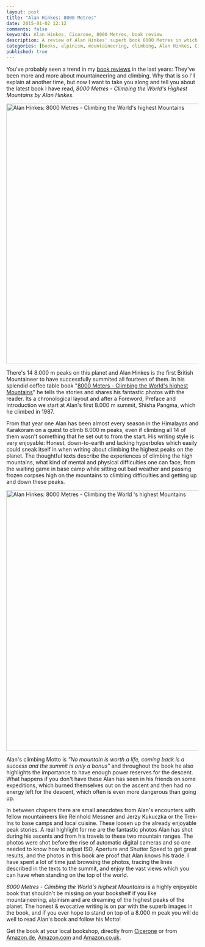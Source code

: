 ```yaml
---
layout: post
title: "Alan Hinkes: 8000 Metres"
date: 2015-01-02 12:12
comments: false
keywords: Alan Hinkes, Cicerone, 8000 Metres, book review
description: A review of Alan Hinkes' superb book 8000 Metres in which he chronicles the ascent of all 8.000 m peaks in the world.
categories: [books, alpinism, mountaineering, climbing, Alan Hinkes, Cicerone]
published: true
---
```


You've probably seen a trend in my [book reviews](http://hikinginfinland.com/blog/categories/books/) in the last years: They've been more and more about mountaineering and climbing. Why that is so I'll explain at another time, but now I want to take you along and tell you about the latest book I have read, *8000 Metres - Climbing the World's Highest Mountains by Alan Hinkes*. 

<a href="https://www.flickr.com/photos/hendrikmorkel/15985413000" title="Alan Hinkes: 8000 Metres - Climbing the World&#x27;s highest Mountains by Hendrik Morkel, on Flickr"><img src="https://farm9.staticflickr.com/8658/15985413000_e521caa7ac_b.jpg" width="1024" height="683" alt="Alan Hinkes: 8000 Metres - Climbing the World&#x27;s highest Mountains"></a>

<!-- more -->

There's 14 8.000 m peaks on this planet and Alan Hinkes is the first British Mountaineer to have successfully summited all fourteen of them. In his splendid coffee table book "[8000 Meters - Climbing the World's highest Mountains](http://www.cicerone.co.uk/product/detail.cfm/book/548/tab/detail/iid/1/show/description#.VKZk6cbvR_0)" he tells the stories and shares his fantastic photos with the reader. Its a chronological layout and after a Foreword, Preface and Introduction we start at Alan's first 8.000 m summit, Shisha Pangma, which he climbed in 1987. 

From that year one Alan has been almost every season in the Himalayas and Karakoram on a quest to climb 8.000 m peaks, even if climbing all 14 of them wasn't something that he set out to from the start. His writing style is very enjoyable: Honest, down-to-earth and lacking hyperboles which easily could sneak itself in when writing about climbing the highest peaks on the planet. The thoughtful texts describe the experiences of climbing the high mountains, what kind of mental and physical difficulties one can face, from the waiting game in base camp while sitting out bad weather and passing frozen corpses high on the mountains to climbing difficulties and getting up and down these peaks.

<a href="https://www.flickr.com/photos/hendrikmorkel/15986690559" title="Alan Hinkes: 8000 Metres - Climbing the World&#x27;s highest Mountains by Hendrik Morkel, on Flickr"><img src="https://farm8.staticflickr.com/7463/15986690559_90c9064a27_b.jpg" width="1024" height="683" alt="Alan Hinkes: 8000 Metres - Climbing the World &#x27;s highest Mountains"></a>

Alan's climbing Motto is *"No mountain is worth a life, coming back is a success and the summit is only a bonus"* and throughout the book he also highlights the importance to have enough power reserves for the descent. What happens if you don't have these Alan has seen in his friends on some expeditions, which burned themselves out on the ascent and then had no energy left for the descent, which often is even more dangerous than going up. 

In between chapers there are small anecdotes from Alan's encounters with fellow mountaineers like Reinhold Messner and Jerzy Kukuczka or the Trek-Ins to base camps and local cuisine. These loosen up the already enjoyable peak stories. A real highlight for me are the fantastic photos Alan has shot during his ascents and from his travels to these two mountain ranges. The photos were shot before the rise of automatic digital cameras and so one needed to know how to adjust ISO, Aperture and Shutter Speed to get great results, and the photos in this book are proof that Alan knows his trade. I have spent a lot of time just browsing the photos, tracing the lines described in the texts to the summit, and enjoy the vast views which you can have when standing on the top of the world. 

*8000 Metres - Climbing the World's highest Mountains* is a highly enjoyable book that shouldn't be missing on your bookshelf if you like mountaineering, alpinism and are dreaming of the highest peaks of the planet. The honest & evocative writing is on par with the superb images in the book, and if you ever hope to stand on top of a 8.000 m peak you will do well to read Alan's book and follow his Motto!

Get the book at your local bookshop, directly from [Cicerone](http://www.cicerone.co.uk/product/detail.cfm/book/548/title/8000-metres#.VKZejsbvR_0) or from [Amazon.de](http://amzn.to/1wIIMnr), [Amazon.com](http://amzn.to/1xzM7fy) and [Amazon.co.uk](http://amzn.to/1yehuvP).